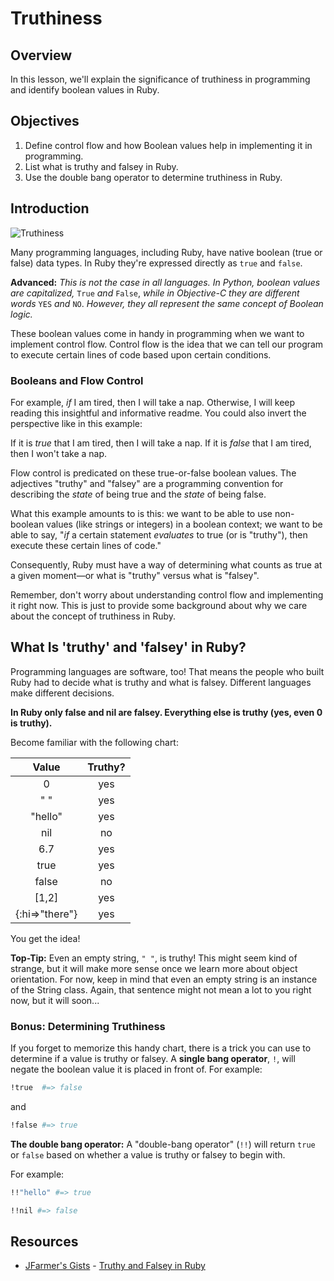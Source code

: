 # Truthiness

## Overview

In this lesson, we'll explain the significance of truthiness in programming and identify boolean values in Ruby. 

## Objectives

1. Define control flow and how Boolean values help in implementing it in programming.
2. List what is truthy and falsey in Ruby.
3. Use the double bang operator to determine truthiness in Ruby. 

## Introduction

![Truthiness](http://upload.wikimedia.org/wikipedia/en/thumb/8/85/Truthiness.png/300px-Truthiness.png)

Many programming languages, including Ruby, have native boolean (true or false) data types. In Ruby they're expressed directly as `true` and `false`.

**Advanced:** *This is not the case in all languages. In Python, boolean values are capitalized,* `True` *and* `False`, *while in Objective-C they are different words* `YES` *and* `NO`. *However, they all represent the same concept of Boolean logic.*

These boolean values come in handy in programming when we want to implement control flow. Control flow is the idea that we can tell our program to execute certain lines of code based upon certain conditions.

### Booleans and Flow Control

For example, *if* I am tired, then I will take a nap. Otherwise, I will keep reading this insightful and informative readme. You could also invert the perspective like in this example:

If it is *true* that I am tired, then I will take a nap. If it is *false* that I am tired, then I won't take a nap.

Flow control is predicated on these true-or-false boolean values. The adjectives "truthy" and "falsey" are a programming convention for describing the *state* of being true and the *state* of being false.

What this example amounts to is this: we want to be able to use non-boolean values (like strings or integers) in a boolean context; we want to be able to say, "*if* a certain statement *evaluates* to true (or is "truthy"), then execute these certain lines of code."

Consequently, Ruby must have a way of determining what counts as true at a given moment—or what is "truthy" versus what is "falsey".

Remember, don't worry about understanding control flow and implementing it right now. This is just to provide some background about why we care about the concept of truthiness in Ruby.

## What Is 'truthy' and 'falsey' in Ruby?

Programming languages are software, too! That means the people who built Ruby had to decide what is truthy and what is falsey. Different languages make different decisions.

**In Ruby only false and nil are falsey. Everything else is truthy (yes, even 0 is truthy).**

Become familiar with the following chart:

| Value        | Truthy? |
|:------------:|:-------:|
|0             | yes     |
| " "          | yes
|"hello"       | yes     |
|nil           | no      |
|6.7           | yes     |
|true          | yes     |
|false         | no      |
|[1,2]         | yes     |
|{:hi=>"there"}| yes     |

You get the idea!

**Top-Tip:** Even an empty string, `" "`, is truthy! This might seem kind of strange, but it will make more sense once we learn more about object orientation. For now, keep in mind that even an empty string is an instance of the String class. Again, that sentence might not mean a lot to you right now, but it will soon...

### Bonus: Determining Truthiness

If you forget to memorize this handy chart, there is a trick you can use to determine if a value is truthy or falsey.
A **single bang operator**, `!`, will negate the boolean value it is placed in front of. For example:

```ruby
!true  #=> false
```

and

```ruby
!false #=> true
```

**The double bang operator:** A "double-bang operator" (`!!`) will return `true` or `false` based on whether a value is truthy or falsey to begin with.

For example:

```ruby
!!"hello" #=> true

!!nil #=> false
```

## Resources
* [JFarmer's Gists](https://gist.github.com/jfarmer/) - [Truthy and Falsey in Ruby](https://gist.github.com/jfarmer/2647362)
